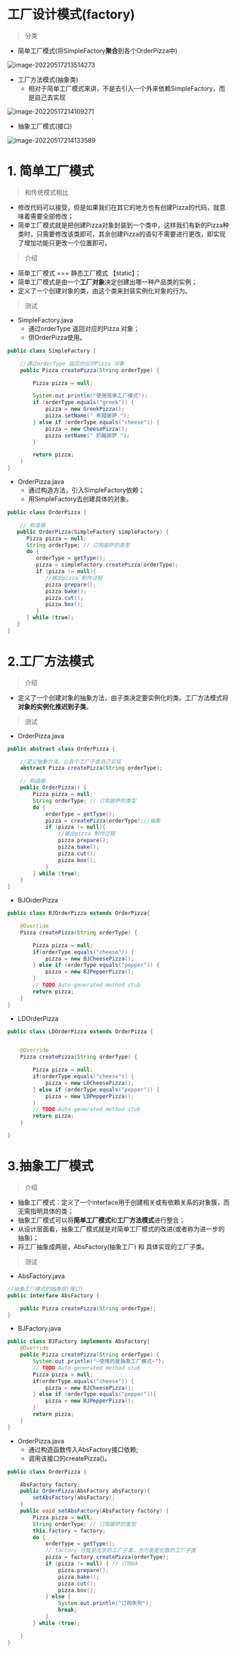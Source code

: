 # 工厂设计模式(factory)

>分类

- 简单工厂模式(将SimpleFactory**聚合**到各个OrderPizza中)

![image-20220517213514273](http://six-double-seven.oss-cn-beijing.aliyuncs.com/img/image-20220517213514273.png)

- 工厂方法模式(抽象类)
  - 相对于简单工厂模式来讲，不是去引入一个外来依赖SimpleFactory，而是自己去实现

![image-20220517214109271](http://six-double-seven.oss-cn-beijing.aliyuncs.com/img/image-20220517214109271.png)

- 抽象工厂模式(接口)

![image-20220517214133589](http://six-double-seven.oss-cn-beijing.aliyuncs.com/img/image-20220517214133589.png)

# 1. 简单工厂模式

>和传统模式相比

- 修改代码可以接受，但是如果我们在其它的地方也有创建Pizza的代码，就意味着需要全部修改；
- 简单工厂模式就是把创建Pizza对象封装到一个类中，这样我们有新的Pizza种类时，只需要修改该类即可，其余创建Pizza的语句不需要进行更改，即实现了增加功能只更改一个位置即可。

>介绍

- 简单工厂模式 === 静态工厂模式  【static】；
- 简单工厂模式是由一个**工厂对象**决定创建出哪一种产品类的实例；
- 定义了一个创建对象的类，由这个类来封装实例化对象的行为。

>测试

- SimpleFactory.java
  - 通过orderType 返回对应的Pizza 对象；
  - 供OrderPizza使用。

```java
public class SimpleFactory {

    //通过orderType 返回对应的Pizza 对象
    public Pizza createPizza(String orderType) {

        Pizza pizza = null;

        System.out.println("使用简单工厂模式");
        if (orderType.equals("greek")) {
            pizza = new GreekPizza();
            pizza.setName(" 希腊披萨 ");
        } else if (orderType.equals("cheese")) {
            pizza = new CheesePizza();
            pizza.setName(" 奶酪披萨 ");
        }

        return pizza;
    }
}


```

- OrderPizza.java
  - 通过构造方法，引入SimpleFactory依赖；
  - 用SimpleFactory去创建具体的对象。

```java
public class OrderPizza {

    // 构造器
   public OrderPizza(SimpleFactory simpleFactory) {
      Pizza pizza = null;
      String orderType; // 订购披萨的类型
      do {
         orderType = getType();
         pizza = simpleFactory.createPizza(orderType);
         if (pizza != null){
            //输出pizza 制作过程
            pizza.prepare();
            pizza.bake();
            pizza.cut();
            pizza.box();
         }
      } while (true);
   }
}
```

# 2.工厂方法模式

>介绍

- 定义了一个创建对象的抽象方法，由子类决定要实例化的类。工厂方法模式将**对象的实例化推迟到子类**。

>测试

- OrderPizza.java

```java
public abstract class OrderPizza {

	//定义抽象方法，让各个工厂子类自己实现
	abstract Pizza createPizza(String orderType);

    // 构造器
	public OrderPizza() {
		Pizza pizza = null;
		String orderType; // 订购披萨的类型
		do {
			orderType = getType();
			pizza = createPizza(orderType);//抽象
			if (pizza != null){
				//输出pizza 制作过程
				pizza.prepare();
				pizza.bake();
				pizza.cut();
				pizza.box();
			}
		} while (true);
	}
}
```

- BJOrderPizza

```java
public class BJOrderPizza extends OrderPizza{

    @Override
    Pizza createPizza(String orderType) {

        Pizza pizza = null;
        if(orderType.equals("cheese")) {
            pizza = new BJCheesePizza();
        } else if (orderType.equals("pepper")) {
            pizza = new BJPepperPizza();
        }
        // TODO Auto-generated method stub
        return pizza;
    }
}
```

- LDOrderPizza

```java
public class LDOrderPizza extends OrderPizza {


    @Override
    Pizza createPizza(String orderType) {

        Pizza pizza = null;
        if(orderType.equals("cheese")) {
            pizza = new LDCheesePizza();
        } else if (orderType.equals("pepper")) {
            pizza = new LDPepperPizza();
        }
        // TODO Auto-generated method stub
        return pizza;
    }

}
```

# 3.抽象工厂模式

>介绍

- 抽象工厂模式：定义了一个interface用于创建相关或有依赖关系的对象簇，而无需指明具体的类；
- 抽象工厂模式可以将**简单工厂模式**和**工厂方法模式**进行整合；
- 从设计层面看，抽象工厂模式就是对简单工厂模式的改进(或者称为进一步的抽象)；
- 将工厂抽象成两层，AbsFactory(抽象工厂) 和 具体实现的工厂子类。

>测试

- AbsFactory.java

```java
//抽象工厂模式的抽象层(接口)
public interface AbsFactory {

    public Pizza createPizza(String orderType);
}
```

- BJFactory.java

```java
public class BJFactory implements AbsFactory{
    @Override
    public Pizza createPizza(String orderType) {
        System.out.println("~使用的是抽象工厂模式~");
        // TODO Auto-generated method stub
        Pizza pizza = null;
        if(orderType.equals("cheese")) {
            pizza = new BJCheesePizza();
        } else if (orderType.equals("pepper")){
            pizza = new BJPepperPizza();
        }
        return pizza;
    }
}
```

- OrderPizza.java
  - 通过构造函数传入AbsFactory接口依赖;
  - 调用该接口的createPizza()。

```java
public class OrderPizza {

	AbsFactory factory;
	public OrderPizza(AbsFactory absFactory){
		setAbsFactory(absFactory);
	}
	public void setAbsFactory(AbsFactory factory) {
		Pizza pizza = null;
		String orderType; // 订购披萨的类型
		this.factory = factory;
		do {
			orderType = getType();
			// factory 可能是北京的工厂子类，也可能是伦敦的工厂子类
			pizza = factory.createPizza(orderType);
			if (pizza != null) { // 订购ok
				pizza.prepare();
				pizza.bake();
				pizza.cut();
				pizza.box();
			} else {
				System.out.println("订购失败");
				break;
			}
		} while (true);

	}
}
```





